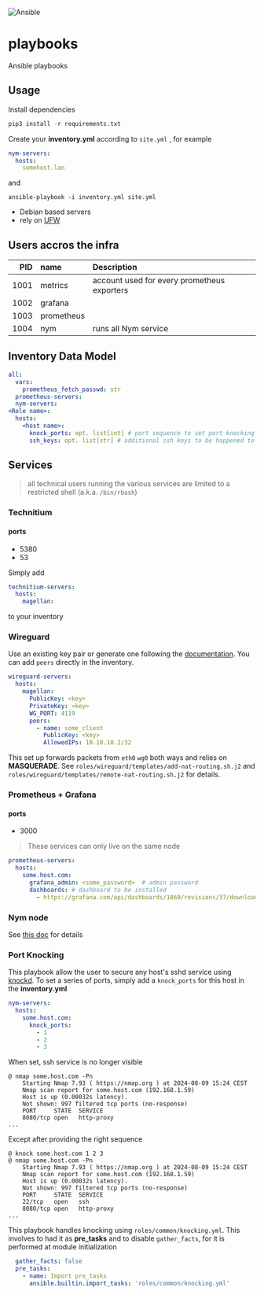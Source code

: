 ![Ansible](https://img.shields.io/badge/ansible-%231A1918.svg?style=for-the-badge&logo=ansible&logoColor=white)

# playbooks
Ansible playbooks

## Usage

Install dependencies

```py
pip3 install -r requirements.txt
```

Create your **inventory.yml** according to `site.yml` , for example

```yaml
nym-servers:
  hosts:
    somehost.lan
```

and

```shell
ansible-playbook -i inventory.yml site.yml
```

- Debian based servers
- rely on [UFW](https://github.com/jbq/ufw)

## Users accros the infra

|  PID | name       | Description                                 |
| ---: | :--------- | :------------------------------------------ |
| 1001 | metrics    | account used for every prometheus exporters |
| 1002 | grafana    |                                             |
| 1003 | prometheus |                                             |
| 1004 | nym        | runs all Nym service                        |


## Inventory Data Model

```yaml
all:
  vars:
    prometheus_fetch_passwd: str
  prometheus-servers:
  nym-servers:
<Role name>:
  hosts:
    <host name>:
      knock_ports: opt. list[int] # port sequence to set port knocking 
      ssh_keys: opt. list[str] # additional ssh keys to be happened to sudoer's authorized_keys
```


## Services

> all technical users running the various services are limited to a restricted shell (a.k.a. `/bin/rbash`)

### Technitium

#### ports

- 5380
- 53

Simply add 

```yaml
technitium-servers:
  hosts:
    magellan:
```
to your inventory


### Wireguard

Use an existing key pair or generate one following the [documentation](https://www.wireguard.com/quickstart/). You can add `peers` directly in the inventory. 

```yaml
wireguard-servers:
  hosts:
    magellan:
      PublicKey: <key>
      PrivateKey: <key>
      WG_PORT: 4119
      peers: 
        - name: some_client
          PublicKey: <key>
          AllowedIPs: 10.10.10.2/32
```

This set up forwards packets from `eth0` `wg0` both ways and relies on **MASQUERADE**. See `roles/wireguard/templates/add-nat-routing.sh.j2` and `roles/wireguard/templates/remote-nat-routing.sh.j2` for details. 

### Prometheus + Grafana

#### ports

- 3000

> These services can only live on the same node

```yaml
prometheus-servers:
  hosts:
    some.host.com:
      grafana_admin: <some_password>  # admin password
      dashboards: # dashboard to be installed
        - https://grafana.com/api/dashboards/1860/revisions/37/download
```

### Nym node

See [this doc](https://nymtech.net/) for details

### Port Knocking

This playbook allow the user to secure any host's sshd service using [knockd](https://github.com/jvinet/knock). To set a series of ports, simply add a `knock_ports` for this host in the **inventory.yml**

```yaml
nym-servers:
  hosts:
    some.host.com:
      knock_ports: 
        - 1
        - 2 
        - 3 
```

When set, ssh service is no longer visible

```shell
@ nmap some.host.com -Pn                             
    Starting Nmap 7.93 ( https://nmap.org ) at 2024-08-09 15:24 CEST
    Nmap scan report for some.host.com (192.168.1.59)
    Host is up (0.00032s latency).
    Not shown: 997 filtered tcp ports (no-response)
    PORT     STATE  SERVICE
    8080/tcp open   http-proxy
...
```

Except after providing the right sequence

```shell
@ knock some.host.com 1 2 3
@ nmap some.host.com -Pn                             
    Starting Nmap 7.93 ( https://nmap.org ) at 2024-08-09 15:24 CEST
    Nmap scan report for some.host.com (192.168.1.59)
    Host is up (0.00032s latency).
    Not shown: 997 filtered tcp ports (no-response)
    PORT     STATE  SERVICE
    22/tcp   open   ssh
    8080/tcp open   http-proxy
...
```

This playbook handles knocking using `roles/common/knocking.yml`. This involves to had it as **pre_tasks** and to disable `gather_facts`, for it is performed at module initialization

```yaml
  gather_facts: false
  pre_tasks:
    - name: Import pre_tasks
      ansible.builtin.import_tasks: 'roles/common/knocking.yml'
```


